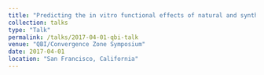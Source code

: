 ```yaml
---
title: "Predicting the in vitro functional effects of natural and synthetic missense mutations"
collection: talks
type: "Talk"
permalink: /talks/2017-04-01-qbi-talk
venue: "QBI/Convergence Zone Symposium"
date: 2017-04-01
location: "San Francisco, California"
---
```

